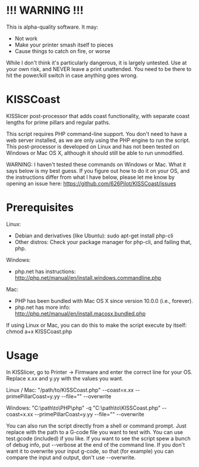# !!! WARNING !!!
This is alpha-quality software. It may:
- Not work
- Make your printer smash itself to pieces
- Cause things to catch on fire, or worse

While I don't think it's particularly dangerous, it is largely untested. Use at your own risk, and NEVER leave a print unattended. You need to be there to hit the power/kill switch in case anything goes wrong.


# KISSCoast
KISSlicer post-processor that adds coast functionality, with separate coast lengths for prime pillars and regular paths.

This script requires PHP command-line support. You don't need to have a web server installed, as we are only using the PHP engine to run the script. This post-processor is developed on Linux and has not been tested on Windows or Mac OS X, although it should still be able to run unmodified.

WARNING: I haven't tested these commands on Windows or Mac. What it says below is my best guess. If you figure out how to do it on your OS, and the instructions differ from what I have below, please let me know by opening an issue here: https://github.com/626Pilot/KISSCoast/issues



# Prerequisites
Linux:
- Debian and derivatives (like Ubuntu): sudo apt-get install php-cli
- Other distros: Check your package manager for php-cli, and failing that, php.

Windows:
- php.net has instructions: http://php.net/manual/en/install.windows.commandline.php

Mac:
- PHP has been bundled with Mac OS X since version 10.0.0 (i.e., forever).<br>
- php.net has more info: http://php.net/manual/en/install.macosx.bundled.php

If using Linux or Mac, you can do this to make the script execute by itself:<br>
chmod a+x KISSCoast.php



# Usage
In KISSlicer, go to Printer -> Firmware and enter the correct line for your OS. Replace x.xx and y.yy with the values you want.

Linux / Mac:
"/path/to/KISSCoast.php" --coast=x.xx --primePillarCoast=y.yy --file="<FILE>" --overwrite<br>

Windows:
"C:\path\to\PHP\php" -q "C:\path\to\KISSCoast.php" --coast=x.xx --primePillarCoast=y.yy --file="<FILE>" --overwrite<br>

You can also run the script directly from a shell or command prompt. Just replace <FILE> with the path to a G-code file you want to test with. You can use test.gcode (included) if you like. If you want to see the script spew a bunch of debug info, put --verbose at the end of the command line. If you don't want it to overwrite your input g-code, so that (for example) you can compare the input and output, don't use --overwrite.
